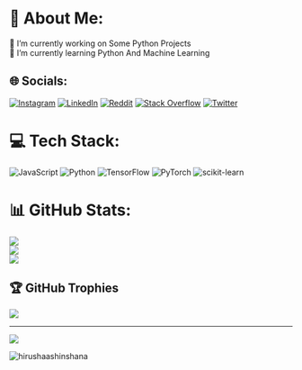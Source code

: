 # 💫 About Me:
🔭 I’m currently working on Some Python Projects<br>🌱 I’m currently learning Python And Machine Learning


## 🌐 Socials:
[![Instagram](https://img.shields.io/badge/Instagram-%23E4405F.svg?logo=Instagram&logoColor=white)](https://instagram.com/hirusha_ashinshana) [![LinkedIn](https://img.shields.io/badge/LinkedIn-%230077B5.svg?logo=linkedin&logoColor=white)](https://linkedin.com/in/hirusha-ashinshana-269383231) [![Reddit](https://img.shields.io/badge/Reddit-%23FF4500.svg?logo=Reddit&logoColor=white)](https://reddit.com/user/Hirusha_2006) [![Stack Overflow](https://img.shields.io/badge/-Stackoverflow-FE7A16?logo=stack-overflow&logoColor=white)](https://stackoverflow.com/users/18971793) [![Twitter](https://img.shields.io/badge/Twitter-%231DA1F2.svg?logo=Twitter&logoColor=white)](https://twitter.com/Hirusha711) 

# 💻 Tech Stack:
![JavaScript](https://img.shields.io/badge/javascript-%23323330.svg?style=flat-square&logo=javascript&logoColor=%23F7DF1E) ![Python](https://img.shields.io/badge/python-3670A0?style=flat-square&logo=python&logoColor=ffdd54) ![TensorFlow](https://img.shields.io/badge/TensorFlow-%23FF6F00.svg?style=flat-square&logo=TensorFlow&logoColor=white) ![PyTorch](https://img.shields.io/badge/PyTorch-%23EE4C2C.svg?style=flat-square&logo=PyTorch&logoColor=white) ![scikit-learn](https://img.shields.io/badge/scikit--learn-%23F7931E.svg?style=flat-square&logo=scikit-learn&logoColor=white)
# 📊 GitHub Stats:
![](https://github-readme-stats.vercel.app/api?username=Hirushaashinshana&theme=vue&hide_border=true&include_all_commits=false&count_private=true)<br/>
![](https://github-readme-streak-stats.herokuapp.com/?user=Hirushaashinshana&theme=vue&hide_border=true)<br/>
![](https://github-readme-stats.vercel.app/api/top-langs/?username=Hirushaashinshana&theme=vue&hide_border=true&include_all_commits=false&count_private=true&layout=compact)

## 🏆 GitHub Trophies
![](https://github-profile-trophy.vercel.app/?username=Hirushaashinshana&theme=flat&no-frame=true&no-bg=false&margin-w=4)

---
[![](https://visitcount.itsvg.in/api?id=Hirushaashinshana&icon=7&color=0)](https://visitcount.itsvg.in)


<p align="left"> <img src="https://komarev.com/ghpvc/?username=hirushaashinshana&label=Profile%20views&color=000000&style=flat" alt="hirushaashinshana" /> </p>
